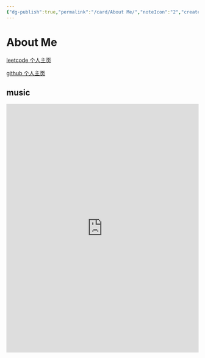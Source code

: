 ```yaml
---
{"dg-publish":true,"permalink":"/card/About Me/","noteIcon":"2","created":"2024-01-30T13:27:39+08:00","updated":"2024-03-22T19:11:25+08:00"}
---
```



# About Me

[leetcode 个人主页](https://leetcode.cn/u/wudanyang/)

[github 个人主页](https://github.com/wudanyang6)

## music

<iframe width="100%" height="650px" src="https://music.163.com/playlist?id=13022777&userid=16553655" scrolling="no" border="0" frameborder="no" framespacing="0" allowfullscreen="false"> </iframe>
